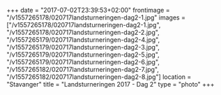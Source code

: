 +++
date = "2017-07-02T23:39:53+02:00"
frontimage = "/v1557265178/020717landsturneringen-dag2-1.jpg"
images = ["/v1557265178/020717landsturneringen-dag2-1.jpg", "/v1557265178/020717landsturneringen-dag2-2.jpg", "/v1557265179/020717landsturneringen-dag2-4.jpg", "/v1557265179/020717landsturneringen-dag2-3.jpg", "/v1557265179/020717landsturneringen-dag2-5.jpg", "/v1557265179/020717landsturneringen-dag2-6.jpg", "/v1557265182/020717landsturneringen-dag2-7.jpg", "/v1557265182/020717landsturneringen-dag2-8.jpg"]
location = "Stavanger"
title = "Landsturneringen 2017 - Dag 2"
type = "photo"
+++
